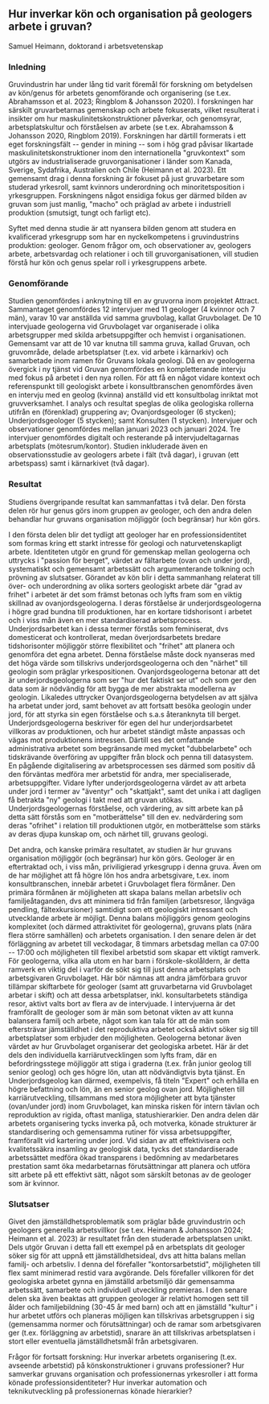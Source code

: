 ## Hur inverkar kön och organisation på geologers arbete i gruvan? 

Samuel Heimann, doktorand i arbetsvetenskap

### Inledning

Gruvindustrin har under lång tid varit föremål för forskning om
betydelsen av kön/genus för arbetets genomförande och organisering (se
t.ex. Abrahamsson et al. 2023; Ringblom & Johansson 2020). I forskningen
har särskilt gruvarbetarnas gemenskap och arbete fokuserats, vilket
resulterat i insikter om hur maskulinitetskonstruktioner påverkar, och
genomsyrar, arbetsplatskultur och förståelsen av arbete (se t.ex.
Abrahamsson & Johansson 2020, Ringblom 2019). Forskningen har därtill
formerats i ett eget forskningsfält -- gender in mining -- som i hög
grad påvisar likartade maskulinitetskonstruktioner inom den
internationella "gruvkontext" som utgörs av industrialiserade
gruvorganisationer i länder som Kanada, Sverige, Sydafrika, Australien
och Chile (Heimann et al. 2023). Ett gemensamt drag i denna forskning är
fokuset på just gruvarbetare som studerad yrkesroll, samt kvinnors
underordning och minoritetsposition i yrkesgruppen. Forskningens något
ensidiga fokus ger därmed bilden av gruvan som just manlig, "macho" och
präglad av arbete i industriell produktion (smutsigt, tungt och farligt
etc).

Syftet med denna studie är att nyansera bilden genom att studera en
kvalificerad yrkesgrupp som har en nyckelkompetens i gruvindustrins
produktion: geologer. Genom frågor om, och observationer av, geologers
arbete, arbetsvardag och relationer i och till gruvorganisationen, vill
studien förstå hur kön och genus spelar roll i yrkesgruppens arbete. 

### Genomförande

Studien genomfördes i anknytning till en av gruvorna inom projektet
Attract. Sammantaget genomfördes 12 intervjuer med 11 geologer (4
kvinnor och 7 män), varav 10 var anställda vid samma gruvbolag, kallat
Gruvbolaget. De 10 intervjuade geologerna vid Gruvbolaget var
organiserade i olika arbetsgrupper med skilda arbetsuppgifter och
hemvist i organisationen.  Gemensamt var att de 10 var knutna till samma
gruva, kallad Gruvan, och gruvområde, delade arbetsplatser (t.ex. vid
arbete i kärnarkiv) och samarbetade inom ramen för Gruvans lokala
geologi. Då en av geologerna övergick i ny tjänst vid Gruvan genomfördes
en kompletterande intervju med fokus på arbetet i den nya rollen. För
att få en något vidare kontext och referenspunkt till geologiskt arbete
i konsultbranschen genomfördes även en intervju med en geolog (kvinna)
anställd vid ett konsultbolag inriktat mot gruvverksamhet. I analys och
resultat speglas de olika geologiska rollerna utifrån en (förenklad)
gruppering av; Ovanjordsgeologer (6 stycken); Underjordsgeologer (5
stycken); samt Konsulten (1 stycken). Intervjuer och observationer
genomfördes mellan januari 2023 och januari 2024. Tre intervjuer
genomfördes digitalt och resterande på intervjudeltagarnas arbetsplats
(mötesrum/kontor). Studien inkluderade även en observationsstudie av
geologers arbete i fält (två dagar), i gruvan (ett arbetspass) samt i
kärnarkivet (två dagar).  

### Resultat 

Studiens övergripande resultat kan sammanfattas i två delar. Den första
delen rör hur genus görs inom gruppen av geologer, och den andra delen
behandlar hur gruvans organisation möjliggör (och begränsar) hur kön
görs.

I den första delen blir det tydligt att geologer har en
professionsidentitet som formas kring ett starkt intresse för geologi
och naturvetenskapligt arbete. Identiteten utgör en grund för gemenskap
mellan geologerna och uttrycks i "passion för berget", värdet av
fältarbete (ovan och under jord), systematiskt och gemensamt arbetssätt
och argumenterande tolkning och prövning av slutsatser. Görandet av kön
blir i detta sammanhang relaterat till över- och underordning av olika
sorters geologiskt arbete där "grad av frihet" i arbetet är det som
främst betonas och lyfts fram som en viktig skillnad av
ovanjordsgeologerna. I deras förståelse är underjordsgeologerna i högre
grad bundna till produktionen, har en kortare tidshorisont i arbetet och
i viss mån även en mer standardiserad arbetsprocess. Underjordsarbetet
kan i dessa termer förstås som feminiserat, dvs domesticerat och
kontrollerat, medan överjordsarbetets bredare tidshorisonter möjliggör
större flexibilitet och "frihet" att planera och genomföra det egna
arbetet. Denna förståelse måste dock nyanseras med det höga värde som
tillskrivs underjordsgeologerna och den "närhet" till geologin som
präglar yrkespositionen. Ovanjordsgeologerna betonar att det är
underjordsgeologerna som ser "hur det faktiskt ser ut" och som ger den
data som är nödvändig för att bygga de mer abstrakta modellerna av
geologin. Likaledes uttrycker Ovanjordsgeologerna betydelsen av att
själva ha arbetat under jord, samt behovet av att fortsatt besöka
geologin under jord, för att styrka sin egen förståelse och s.a.s
återanknyta till berget. Underjordsgeologerna beskriver för egen del hur
underjordsarbetet villkoras av produktionen, och hur arbetet ständigt
måste anpassas och vägas mot produktionens intressen. Därtill ses det
omfattande administrativa arbetet som begränsande med mycket
"dubbelarbete" och tidskrävande överföring av uppgifter från block och
penna till datasystem. En pågående digitalisering av arbetsprocessen ses
därmed som positiv då den förväntas medföra mer arbetstid för andra, mer
specialiserade, arbetsuppgifter. Vidare lyfter underjordsgeologerna
värdet av att arbeta under jord i termer av "äventyr" och "skattjakt",
samt det unika i att dagligen få betrakta "ny" geologi i takt med att
gruvan utökas. Underjordsgeologernas förståelse, och värdering, av sitt
arbete kan på detta sätt förstås som en "motberättelse" till den ev.
nedvärdering som deras "ofrihet" i relation till produktionen utgör, en
motberättelse som stärks av deras djupa kunskap om, och närhet till,
gruvans geologi. 

Det andra, och kanske primära resultatet, av studien är hur gruvans
organisation möjliggör (och begränsar) hur kön görs. Geologer är en
eftertraktad och, i viss mån, priviligierad yrkesgrupp i denna gruva.
Även om de har möjlighet att få högre lön hos andra arbetsgivare, t.ex.
inom konsultbranschen, innebär arbetet i Gruvbolaget flera förmåner. Den
primära förmånen är möjligheten att skapa balans mellan arbetsliv och
familjeåtaganden, dvs att minimera tid från familjen (arbetsresor,
långväga pendling, fältexkursioner) samtidigt som ett geologiskt
intressant och utvecklande arbete är möjligt. Denna balans möjliggörs
genom geologins komplexitet (och därmed attraktivitet för geologerna),
gruvans plats (nära flera större samhällen) och arbetets organisation. I
den senare delen är det förläggning av arbetet till veckodagar, 8
timmars arbetsdag mellan ca 07:00 -- 17:00 och möjligheten till flexibel
arbetstid som skapar ett viktigt ramverk. För geologerna, vilka alla
utom en har barn i förskole-skolåldern, är detta ramverk en viktig del i
varför de sökt sig till just denna arbetsplats och arbetsgivaren
Gruvbolaget. Här bör nämnas att andra jämförbara gruvor tillämpar
skiftarbete för geologer (samt att gruvarbetarna vid Gruvbolaget arbetar
i skift) och att dessa arbetsplatser, inkl. konsultarbetets ständiga
resor, aktivt valts bort av flera av de intervjuade. I intervjuerna är
det framförallt de geologer som är män som betonat vikten av att kunna
balansera familj och arbete, något som kan tala för att de män som
eftersträvar jämställdhet i det reproduktiva arbetet också aktivt söker
sig till arbetsplatser som erbjuder den möjligheten. Geologerna betonar
även värdet av hur Gruvbolaget organiserar det geologiska arbetet. Här
är det dels den individuella karriärutvecklingen som lyfts fram, där en
befordringsstege möjliggör att stiga i graderna (t.ex. från junior
geolog till senior geolog) och ges högre lön, utan att nödvändigtvis
byta tjänst. En Underjordsgeolog kan därmed, exempelvis, få titeln
"Expert" och erhålla en högre befattning och lön, än en senior geolog
ovan jord. Möjligheten till karriärutveckling, tillsammans med stora
möjligheter att byta tjänster (ovan/under jord) inom Gruvbolaget, kan
minska risken för intern tävlan och reproduktion av rigida, oftast
manliga, statushierarkier. Den andra delen där arbetets organisering
tycks inverka på, och motverka, könade strukturer är standardisering och
gemensamma rutiner för vissa arbetsuppgifter, framförallt vid kartering
under jord. Vid sidan av att effektivisera och kvalitetssäkra insamling
av geologisk data, tycks det standardiserade arbetssättet medföra ökad
transparens i bedömning av medarbetares prestation samt öka
medarbetarnas förutsättningar att planera och utföra sitt arbete på ett
effektivt sätt, något som särskilt betonas av de geologer som är
kvinnor.  

### Slutsatser 

Givet den jämställdhetsproblematik som präglar både gruvindustrin och
geologers generella arbetsvillkor (se t.ex. Heimann & Johansson 2024;
Heimann et al. 2023) är resultatet från den studerade arbetsplatsen
unikt. Dels utgör Gruvan i detta fall ett exempel på en arbetsplats dit
geologer söker sig för att uppnå ett jämställdhetsideal, dvs att hitta
balans mellan familj- och arbetsliv. I denna del förefaller
"kontorsarbetstid", möjligheten till flex samt minimerad restid vara
avgörande. Dels förefaller villkoren för det geologiska arbetet gynna en
jämställd arbetsmiljö där gemensamma arbetssätt, samarbete och
individuell utveckling premieras. I den senare delen ska även beaktas
att gruppen geologer är relativt homogen sett till ålder och
familjebildning (30-45 år med barn) och att en jämställd "kultur" i hur
arbetet utförs och planeras möjligen kan tillskrivas arbetsgruppen i sig
(gemensamma normer och förutsättningar) och de ramar som arbetsgivaren
ger (t.ex. förläggning av arbetstid), snarare än att tillskrivas
arbetsplatsen i stort eller eventuella jämställdhetsmål från
arbetsgivaren.   

Frågor för fortsatt forskning: Hur inverkar arbetets organisering (t.ex.
avseende arbetstid) på könskonstruktioner i gruvans professioner? Hur
samverkar gruvans organisation och professionernas yrkesroller i att
forma könade professionsidentiteter? Hur inverkar automation och
teknikutveckling på professionernas könade hierarkier?

